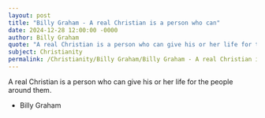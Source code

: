 ```yaml
---
layout: post
title: "Billy Graham - A real Christian is a person who can"
date: 2024-12-28 12:00:00 -0000
author: Billy Graham
quote: "A real Christian is a person who can give his or her life for the people around them."
subject: Christianity
permalink: /Christianity/Billy Graham/Billy Graham - A real Christian is a person who can
---
```


A real Christian is a person who can give his or her life for the people around them.

- Billy Graham
